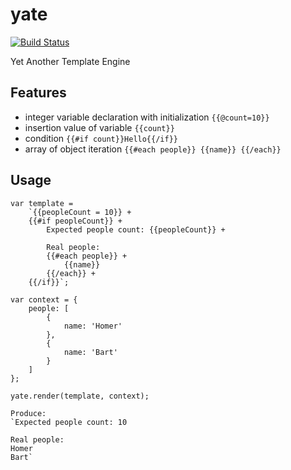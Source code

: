 # yate
[![Build Status](https://travis-ci.org/melihovv/yate.svg?branch=master)](https://travis-ci.org/melihovv/yate)

Yet Another Template Engine

## Features
- integer variable declaration with initialization `{{@count=10}}`
- insertion value of variable `{{count}}`
- condition `{{#if count}}Hello{{/if}}`
- array of object iteration `{{#each people}} {{name}} {{/each}}`

## Usage

```
var template =
    `{{peopleCount = 10}} +
    {{#if peopleCount}} +
        Expected people count: {{peopleCount}} +
        
        Real people:
        {{#each people}} +
            {{name}}
        {{/each}} +
    {{/if}}`;

var context = {
    people: [
        {
            name: 'Homer'
        },
        {
            name: 'Bart'
        }
    ]
};

yate.render(template, context);

Produce:
`Expected people count: 10

Real people:
Homer
Bart`
```
